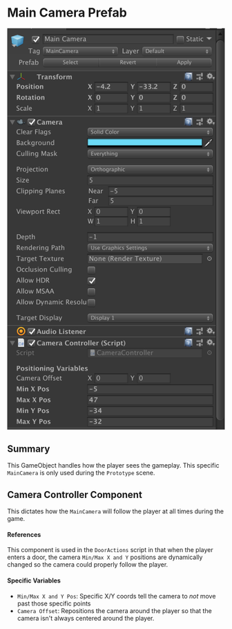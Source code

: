 # Main Camera Prefab

![MainCamera_Prefab](images/MainCamera_Prefab.png)

## Summary
This GameObject handles how the player sees the gameplay. This specific `MainCamera` is only used during the `Prototype` scene.

## Camera Controller Component
This dictates how the `MainCamera` will follow the player at all times during the game.

#### References
This component is used in the `DoorActions` script in that when the player enters a door, the camera `Min/Max X and Y` positions are dynamically changed so the camera could properly follow the player. 

#### Specific Variables
- `Min/Max X and Y Pos`: Specific X/Y coords tell the camera to _not_ move past those specific points
- `Camera Offset`: Repositions the camera around the player so that the camera isn't always centered around the player.
